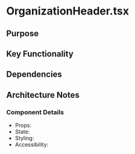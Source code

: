 # OrganizationHeader.tsx

## Purpose

## Key Functionality

## Dependencies

## Architecture Notes

### Component Details
- Props: 
- State: 
- Styling: 
- Accessibility: 
